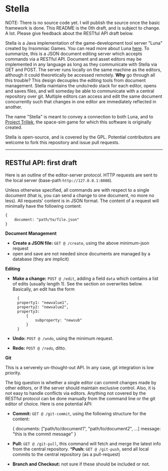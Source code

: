 Stella
======

NOTE: There is no source code yet. I will publish the source once the basic framework is done. This README is the 0th draft, and is subject to change. A lot. Please give feedback about the RESTful API draft below.

Stella is a Java implementation of the game-development tool server "Luna" created by Insomniac Games. You can read more about Luna [here][1]. To summarize, this is a JSON document editing server which accepts commands via a RESTful API. Document and asset editors may be implemented in any language as long as they communicate with Stella via GET and POST. The server runs locally on the same machine as the editors, although it could theoretically be accessed remotely. __Why__ go through all this trouble? This design decouples the editing tools from document management. Stella maintains the undo/redo stack for each editor, opens and saves files, and will someday be able to communicate with a central repository over git. Multiple editors can access and edit the same document concurrently such that changes in one editor are immediately reflected in another.

The name "Stella" is meant to convey a connection to both Luna, and to [Project Trillek][2], the space-sim game for which this software is originally created.

Stella is open-source, and is covered by the GPL. Potential contributors are welcome to fork this repository and issue pull requests.

---------

RESTful API: first draft
-----

Here is an outline of the editor-server protocol. HTTP requests are sent to the local server (base-path `http://127.0.0.1:8080`).

Unless otherwise specified, all commands are with respect to a single document (that is, you can send a change to one document, no more no less). All requests' content is in JSON format. The content of a request will minimally have the following content:

	{
		document: "path/to/file.json"
	}

__Document Management__

* __Create a JSON file:__ `GET @ /create`, using the above minimum-json request
* open and save are not needed since documents are managed by a database (they are implicit)

__Editing__

* __Make a change:__ `POST @ /edit`, adding a field `data` which contains a list of edits (usually length 1). See the section on overwrites below. Basically, an edit has the form

		{
		property1: "newvalue1",
		property2: "newvalue2",
		property3: 
			{
				subproperty: "newsub"
			}
		}
    
* __Undo:__ `POST @ /undo`, using the minimum request.
* __Redo:__ `POST @ /redo`, ditto.

__Git__

This is a serverely un-thought-out API. In any case, git integration is low priority.

The big question is whether a single editor can commit changes made by other editors, or if the server should maintain exclusive control. Also, it is not easy to handle conflicts via editors. Anything not covered by the RESTful protocol can be done manually from the command line or the git editor of choice. Here is one potential API:

* __Commit:__ `GET @ /git-commit`, using the following structure for the content:

    {
      documents: ["path/to/document1", "path/to/document2", ...]
      message: "this is the commit message"
    }
    
* __Pull:__ `GET @ /git-pull`, this command will fetch and merge the latest info from the central repository.
*__Push:__ `GET @ /git-push`, send all local commits to the central repository (as a pull-request)
* __Branch and Checkout:__ not sure if these should be included or not.

[1]: http://www.itshouldjustworktm.com/?p=875
[2]: http://www.trillek.org
